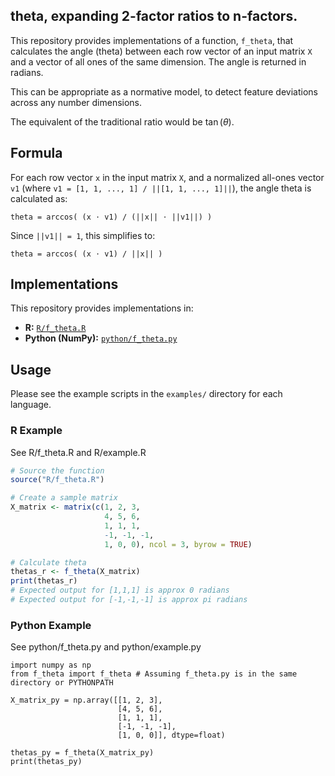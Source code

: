 ## theta, expanding 2-factor ratios to n-factors.

This repository provides implementations of a function, `f_theta`, that calculates the angle (theta) between each row vector of an input matrix `X` and a vector of all ones of the same dimension. The angle is returned in radians.

This can be appropriate as a normative model, to detect feature deviations across any number dimensions.

The equivalent of the traditional ratio would be $\tan(\theta)$.

## Formula

For each row vector `x` in the input matrix `X`, and a normalized all-ones vector `v1` (where `v1 = [1, 1, ..., 1] / ||[1, 1, ..., 1]||`), the angle theta is calculated as:

`theta = arccos( (x ⋅ v1) / (||x|| ⋅ ||v1||) )`

Since `||v1|| = 1`, this simplifies to:

`theta = arccos( (x ⋅ v1) / ||x|| )`

## Implementations

This repository provides implementations in:

*   **R:** [`R/f_theta.R`](R/f_theta.R)
*   **Python (NumPy):** [`python/f_theta.py`](python/f_theta.py)

## Usage

Please see the example scripts in the `examples/` directory for each language.

### R Example
See R/f_theta.R and R/example.R

```R
# Source the function
source("R/f_theta.R")

# Create a sample matrix
X_matrix <- matrix(c(1, 2, 3,
                     4, 5, 6,
                     1, 1, 1,
                     -1, -1, -1,
                     1, 0, 0), ncol = 3, byrow = TRUE)

# Calculate theta
thetas_r <- f_theta(X_matrix)
print(thetas_r)
# Expected output for [1,1,1] is approx 0 radians
# Expected output for [-1,-1,-1] is approx pi radians
```

### Python Example
See python/f_theta.py and python/example.py
```
import numpy as np
from f_theta import f_theta # Assuming f_theta.py is in the same directory or PYTHONPATH

X_matrix_py = np.array([[1, 2, 3],
                        [4, 5, 6],
                        [1, 1, 1],
                        [-1, -1, -1],
                        [1, 0, 0]], dtype=float)

thetas_py = f_theta(X_matrix_py)
print(thetas_py)
```
